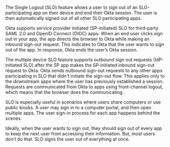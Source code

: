 The Single Logout (SLO) feature allows a user to sign out of an SLO-participating app on their device and end their Okta session. The user is then automatically signed out of all other SLO participating apps.

Okta supports service provider initiated (SP-initiated) SLO for third-party SAML 2.0 and OpenID Connect (OIDC) apps. When an end user clicks sign out in your app, the app directs the browser to Okta while making an inbound sign-out request. This indicates to Okta that the user wants to sign out of the app. In response, Okta ends the user’s Okta session.

The multiple device SLO feature supports outbound sign out requests (IdP-initiated SLO) after the SP app makes the SP-initiated inbound sign-out request to Okta. Okta sends outbound sign-out requests to any other apps participating in SLO that didn't initiate the sign-out flow. This applies only to the downstream apps where the user has previously established a session. Requests are communicated from Okta to apps using front-channel logout, which means that the browser does the communicating.

SLO is especially useful in scenarios where users share computers or use public kiosks. A user may sign in to a computer portal, and then open multiple apps. The user sign-in process for each app happens behind the scenes.

Ideally, when the user wants to sign out, they should sign out of every app to keep the next user from accessing their information. But, most users don’t do that. SLO signs the user out of everything at once.
